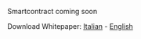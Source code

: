 Smartcontract coming soon

Download Whitepaper: [Italian](http://followine.io/libs/file/followine-whitepaper-ita.pdf) - [English](http://followine.io/libs/file/followine-whitepaper-eng.pdf)
